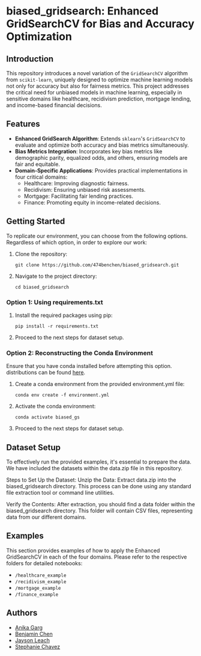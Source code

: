 # biased_gridsearch: Enhanced GridSearchCV for Bias and Accuracy Optimization

## Introduction
This repository introduces a novel variation of the `GridSearchCV` algorithm from `scikit-learn`, uniquely designed to optimize machine learning models not only for accuracy but also for fairness metrics. This project addresses the critical need for unbiased models in machine learning, especially in sensitive domains like healthcare, recidivism prediction, mortgage lending, and income-based financial decisions.

## Features
- **Enhanced GridSearch Algorithm**: Extends `sklearn`'s `GridSearchCV` to evaluate and optimize both accuracy and bias metrics simultaneously.
- **Bias Metrics Integration**: Incorporates key bias metrics like demographic parity, equalized odds, and others, ensuring models are fair and equitable.
- **Domain-Specific Applications**: Provides practical implementations in four critical domains:
  - Healthcare: Improving diagnostic fairness.
  - Recidivism: Ensuring unbiased risk assessments.
  - Mortgage: Facilitating fair lending practices.
  - Finance: Promoting equity in income-related decisions.

## Getting Started


To replicate our environment, you can choose from the following options. Regardless of which option,
in order to explore our work:

1. Clone the repository:

    ```
    git clone https://github.com/474benchen/biased_gridsearch.git
    ```

2. Navigate to the project directory:

    ```
    cd biased_gridsearch
    ```
### Option 1: Using requirements.txt

1. Install the required packages using pip:

    ```
    pip install -r requirements.txt
    ```

2. Proceed to the next steps for dataset setup.

### Option 2: Reconstructing the Conda Environment

Ensure that you have conda installed before attempting this option. distributions can be found [here](https://www.anaconda.com/download).

1. Create a conda environment from the provided environment.yml file:

    ```
    conda env create -f environment.yml
    ```

2. Activate the conda environment:

    ```
    conda activate biased_gs
    ```

3. Proceed to the next steps for dataset setup.

## Dataset Setup

To effectively run the provided examples, it's essential to prepare the data. We have included the datasets within the data.zip file in this repository.

Steps to Set Up the Dataset:
Unzip the Data: Extract data.zip into the biased_gridsearch directory. This process can be done using any standard file extraction tool or command line utilities.

Verify the Contents: After extraction, you should find a data folder within the biased_gridsearch directory. This folder will contain CSV files, representing data from our different domains.


## Examples
This section provides examples of how to apply the Enhanced GridSearchCV in each of the four domains. Please refer to the respective folders for detailed notebooks:

- `/healthcare_example`
- `/recidivism_example`
- `/mortgage_example`
- `/finance_example`

## Authors
- [Anika Garg](https://www.linkedin.com/in/anika-garg/)
- [Benjamin Chen](https://www.linkedin.com/in/474benjaminchen/)
- [Jayson Leach](https://www.linkedin.com/in/jayson-leach/)
- [Stephanie Chavez](https://www.linkedin.com/in/stephanie-chavez-000840223/)